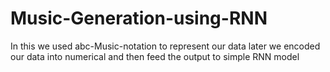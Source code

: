 # Music-Generation-using-RNN

In this we used abc-Music-notation to represent our data later we encoded our data into numerical and then feed the output to simple RNN model

